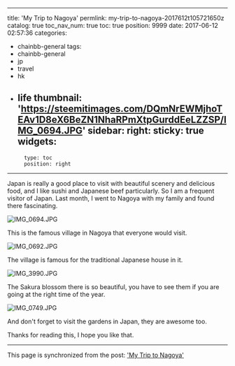 
---
title: 'My Trip to Nagoya'
permlink: my-trip-to-nagoya-2017612t105721650z
catalog: true
toc_nav_num: true
toc: true
position: 9999
date: 2017-06-12 02:57:36
categories:
- chainbb-general
tags:
- chainbb-general
- jp
- travel
- hk
- life
thumbnail: 'https://steemitimages.com/DQmNrEWMjhoTEAv1D8eX6BeZN1NhaRPmXtpGurddEeLZZSP/IMG_0694.JPG'
sidebar:
    right:
        sticky: true
widgets:
    -
        type: toc
        position: right
---


Japan is really a good place to visit with beautiful scenery and delicious food, and I like sushi and Japanese beef particularly. So I am a frequent visitor of Japan. Last month, I went to Nagoya with my family and found there fascinating.


![IMG_0694.JPG](https://steemitimages.com/DQmNrEWMjhoTEAv1D8eX6BeZN1NhaRPmXtpGurddEeLZZSP/IMG_0694.JPG)

This is the famous village in Nagoya that everyone would visit.

![IMG_0692.JPG](https://steemitimages.com/DQmYqzhamqcuT6PijuLVUgMFoFKjCkgbQE82ohMVhMqKjdQ/IMG_0692.JPG)

The village is famous for the traditional Japanese house in it.


 ![IMG_3990.JPG](https://steemitimages.com/DQmQQjf4nDTpCYwBHJvkrW83j5f66d1D8SsGzmGx1ELeavD/IMG_3990.JPG)

The Sakura blossom there is so beautiful, you have to see them if you are going at the right time of the year.


 ![IMG_0749.JPG](https://steemitimages.com/DQmd1faTpfeYDWvhG5VMawZ1EMoJ7GNWcFnDUy327sK5STA/IMG_0749.JPG)

And don't forget to visit the gardens in Japan, they are awesome too.

Thanks for reading this, I hope you like that.

- - -

This page is synchronized from the post: ['My Trip to Nagoya'](https://steemit.com/@htliao/my-trip-to-nagoya-2017612t105721650z)
